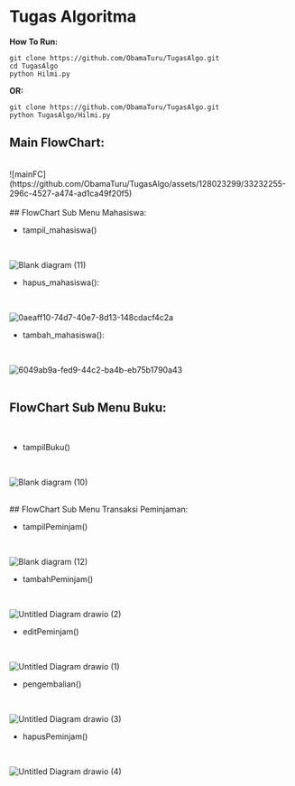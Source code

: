 # Tugas Algoritma
**How To Run:**
```
git clone https://github.com/ObamaTuru/TugasAlgo.git
cd TugasAlgo
python Hilmi.py
```
**OR:**
```
git clone https://github.com/ObamaTuru/TugasAlgo.git
python TugasAlgo/Hilmi.py
```
## Main FlowChart:
<br>
![mainFC](https://github.com/ObamaTuru/TugasAlgo/assets/128023299/33232255-296c-4527-a474-ad1ca49f20f5)
<br>
<br>
## FlowChart Sub Menu Mahasiswa:
<br>

- tampil_mahasiswa()
<br>

![Blank diagram (11)](https://github.com/ObamaTuru/TugasAlgo/assets/128023299/9d4a3fca-6c86-4243-a9a0-9068389b0d49)
<br>
- hapus_mahasiswa():
<br>

![0aeaff10-74d7-40e7-8d13-148cdacf4c2a](https://github.com/ObamaTuru/TugasAlgo/assets/128023299/0431b955-bd3b-428c-b121-13441c13e851)
<br>

- tambah_mahasiswa():
<br>

![6049ab9a-fed9-44c2-ba4b-eb75b1790a43](https://github.com/ObamaTuru/TugasAlgo/assets/128023299/c03e4aea-0033-40e6-9ce1-78a8b5927ec9)
<br>
<br>
## FlowChart Sub Menu Buku:
<br>

- tampilBuku()
<br>

![Blank diagram (10)](https://github.com/ObamaTuru/TugasAlgo/assets/128023299/25f3a27f-28f4-401f-b1c5-b81835f2cf1a)
<br>

<br>
## FlowChart Sub Menu Transaksi Peminjaman:
<br>

- tampilPeminjam()
<br>

![Blank diagram (12)](https://github.com/ObamaTuru/TugasAlgo/assets/128023299/66aecc04-82b2-44cd-8aa2-d1a4f1cbc946)
<br>

- tambahPeminjam()
<br>

![Untitled Diagram drawio (2)](https://github.com/ObamaTuru/TugasAlgo/assets/128023299/2d253e84-4b3e-4b3b-b379-481565d8cb5a)
<br>

- editPeminjam()
<br>

![Untitled Diagram drawio (1)](https://github.com/ObamaTuru/TugasAlgo/assets/128023299/fc1bf474-1da7-4970-a6d2-4bf66fc3bf14)
<br>

- pengembalian()
<br>

![Untitled Diagram drawio (3)](https://github.com/ObamaTuru/TugasAlgo/assets/128023299/142958f0-7ad2-4ce1-b583-93cd32f90f35)
<br>

- hapusPeminjam()
<br>

![Untitled Diagram drawio (4)](https://github.com/ObamaTuru/TugasAlgo/assets/128023299/14baf29a-c4ff-4a4f-96cb-dfed9e856826)






